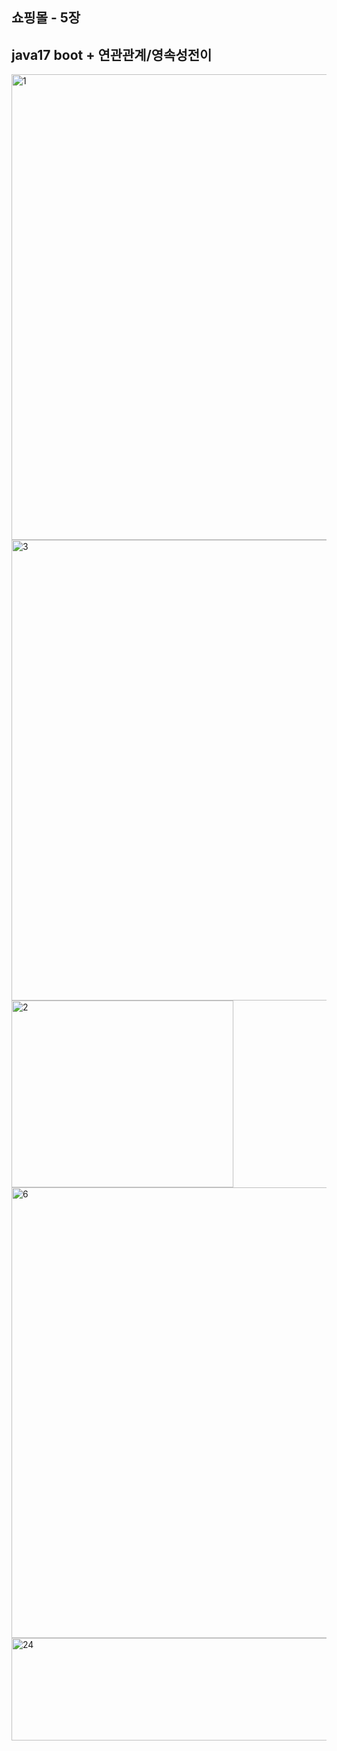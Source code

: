 ## 쇼핑몰 - 5장    ##
##  java17  boot + 연관관계/영속성전이   ##


<img width="1206" height="745" alt="1" src="https://github.com/user-attachments/assets/99b47fe8-e7eb-4f52-8c8b-5beda77ef30d" />



<img width="1221" height="737" alt="3" src="https://github.com/user-attachments/assets/d19f9b10-444d-47e8-aedb-799fbe69c4df" />



<img width="355" height="299" alt="2" src="https://github.com/user-attachments/assets/481071b8-44a6-4d04-b607-d117043b9ac6" />



<img width="1453" height="721" alt="6" src="https://github.com/user-attachments/assets/cfb7303b-918c-49c5-a7a8-cb073bb0e1ce" />


<img width="659" height="164" alt="24" src="https://github.com/user-attachments/assets/97b6fd8d-f571-4f9a-ad45-c289ab897dc1" />


